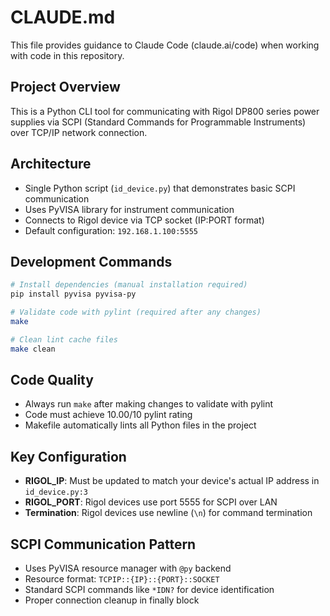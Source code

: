 # CLAUDE.md

This file provides guidance to Claude Code (claude.ai/code) when working with code in this repository.

## Project Overview
This is a Python CLI tool for communicating with Rigol DP800 series power supplies via SCPI (Standard Commands for Programmable Instruments) over TCP/IP network connection.

## Architecture
- Single Python script (`id_device.py`) that demonstrates basic SCPI communication
- Uses PyVISA library for instrument communication
- Connects to Rigol device via TCP socket (IP:PORT format)
- Default configuration: `192.168.1.100:5555`

## Development Commands

```bash
# Install dependencies (manual installation required)
pip install pyvisa pyvisa-py

# Validate code with pylint (required after any changes)
make

# Clean lint cache files
make clean
```

## Code Quality
- Always run `make` after making changes to validate with pylint
- Code must achieve 10.00/10 pylint rating
- Makefile automatically lints all Python files in the project

## Key Configuration
- **RIGOL_IP**: Must be updated to match your device's actual IP address in `id_device.py:3`
- **RIGOL_PORT**: Rigol devices use port 5555 for SCPI over LAN
- **Termination**: Rigol devices use newline (`\n`) for command termination

## SCPI Communication Pattern
- Uses PyVISA resource manager with `@py` backend
- Resource format: `TCPIP::{IP}::{PORT}::SOCKET`
- Standard SCPI commands like `*IDN?` for device identification
- Proper connection cleanup in finally block